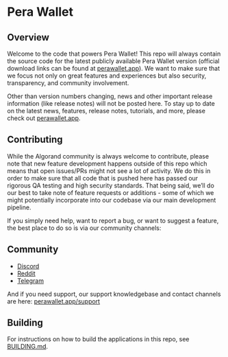# Pera Wallet

## Overview
Welcome to the code that powers Pera Wallet! This repo will always contain the source code for the latest publicly available Pera Wallet version (official download links can be found at [perawallet.app](https://perawallet.app)). We want to make sure that we focus not only on great features and experiences but also security, transparency, and community involvement.

Other than version numbers changing, news and other important release information (like release notes) will not be posted here. To stay up to date on the latest news, features, release notes, tutorials, and more, please check out [perawallet.app](https://perawallet.app).

## Contributing
While the Algorand community is always welcome to contribute, please note that new feature development happens outside of this repo which means that open issues/PRs might not see a lot of activity. We do this in order to make sure that all code that is pushed here has passed our rigorous QA testing and high security standards. That being said, we’ll do our best to take note of feature requests or additions - some of which we might potentially incorporate into our codebase via our main development pipeline. 

If you simply need help, want to report a bug, or want to suggest a feature, the best place to do so is via our community channels:

## Community
- [Discord](https://discord.io/Pera)
- [Reddit](https://www.reddit.com/r/PeraWallet/)
- [Telegram](https://t.me/PeraWallet)

And if you need support, our support knowledgebase and contact channels are here: [perawallet.app/support](https://perawallet.app/support)

## Building
For instructions on how to build the applications in this repo, see [BUILDING.md](./BUILDING.md).
